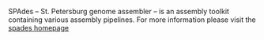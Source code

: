 SPAdes – St. Petersburg genome assembler – is an assembly toolkit containing various assembly pipelines.
For more information please visit the [spades homepage](http://cab.spbu.ru/software/spades/)